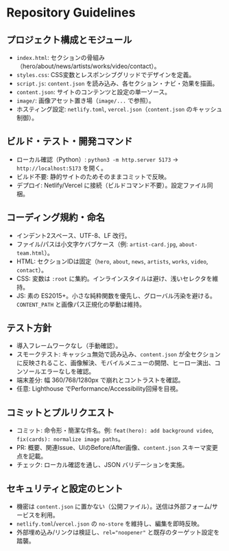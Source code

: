 # Repository Guidelines

## プロジェクト構成とモジュール
- `index.html`: セクションの骨組み（hero/about/news/artists/works/video/contact）。
- `styles.css`: CSS変数とレスポンシブグリッドでデザインを定義。
- `script.js`: `content.json` を読み込み、各セクション・ナビ・効果を描画。
- `content.json`: サイトのコンテンツと設定の単一ソース。
- `image/`: 画像アセット置き場（`image/...` で参照）。
- ホスティング設定: `netlify.toml`, `vercel.json`（`content.json` のキャッシュ制御）。

## ビルド・テスト・開発コマンド
- ローカル確認（Python）: `python3 -m http.server 5173` → `http://localhost:5173` を開く。
- ビルド不要: 静的サイトのためそのままコミットで反映。
- デプロイ: Netlify/Vercel に接続（ビルドコマンド不要）。設定ファイル同梱。

## コーディング規約・命名
- インデント2スペース、UTF-8、LF 改行。
- ファイル/パスは小文字ケバブケース（例: `artist-card.jpg`, `about-team.html`）。
- HTML: セクションIDは固定（`hero`, `about`, `news`, `artists`, `works`, `video`, `contact`）。
- CSS: 変数は `:root` に集約。インラインスタイルは避け、浅いセレクタを維持。
- JS: 素の ES2015+。小さな純粋関数を優先し、グローバル汚染を避ける。`CONTENT_PATH` と画像パス正規化の挙動は維持。

## テスト方針
- 導入フレームワークなし（手動確認）。
- スモークテスト: キャッシュ無効で読み込み、`content.json` が全セクションに反映されること、画像解決、モバイルメニューの開閉、ヒーロー演出、コンソールエラーなしを確認。
- 端末差分: 幅 360/768/1280px で崩れとコントラストを確認。
- 任意: Lighthouse でPerformance/Accessibility回帰を目視。

## コミットとプルリクエスト
- コミット: 命令形・簡潔な件名。例: `feat(hero): add background video`, `fix(cards): normalize image paths`。
- PR: 概要、関連Issue、UIのBefore/After画像、`content.json` スキーマ変更点を記載。
- チェック: ローカル確認を通し、JSON バリデーションを実施。

## セキュリティと設定のヒント
- 機密は `content.json` に置かない（公開ファイル）。送信は外部フォーム/サービスを利用。
- `netlify.toml`/`vercel.json` の `no-store` を維持し、編集を即時反映。
- 外部埋め込み/リンクは検証し、`rel="noopener"` と既存のターゲット設定を踏襲。
